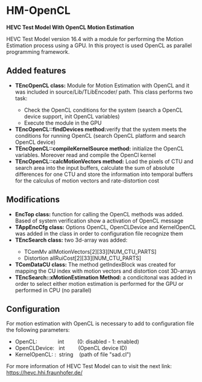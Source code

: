 # HM-OpenCL

<b>HEVC Test Model With OpenCL Motion Estimation</b><br>

HEVC Test Model version 16.4 with a module for performing the Motion Estimation process using a GPU. In this proyect is used OpenCL as parallel programming framework.

<h2>Added features</h2>
<ul>
  <li><b>TEncOpenCL class:</b> Module for Motion Estimation with OpenCL and it was included in source/Lib/TLibEncoder/ path. This class performs two task:</li>
    <ul>
      <li>Check the OpenCL conditions for the system (search a OpenCL device support, init OpenCL variables)</li>
      <li>Execute the module in the GPU</li>
    </ul>
  <li><b>TEncOpenCL::findDevices method:</b>verify that the system meets the conditions for running OpenCL (search OpenCL platform and search OpenCL device)</li>
  <li><b>TEncOpenCL::compileKernelSource method:</b> initialize the OpenCL variables. Moreover read and compile the OpenCl kernel</li>
  <li><b>TEncOpenCL::calcMotionVectors method:</b> Load the pixels of CTU and search area into the input buffers,  calculate the sum of absolute differences for one CTU and store the information into temporal buffers for the calculus of motion vectors and rate-distortion cost</li>
</ul>

<h2>Modifications</h2>
<ul>
  <li><b>EncTop class:</b> function for calling the OpenCL methods was added. Based of system verification show a activation of OpenCL message </li>
  <li><b>TAppEncCfg class:</b> Options OpenCL, OpenCLDevice and  KernelOpenCL was added in the class in order to configuration file recognize them</li>
  <li><b>TEncSearch class:</b> two 3d-array was added:</li>
    <ul>
      <li>TComMv allMotionVectors[2][33][NUM_CTU_PARTS]</li>
      <li> Distortion allRuiCost[2][33][NUM_CTU_PARTS]</li>
    </ul>
  <li><b>TComDataCU class:</b> The method getIndexBlock was created for mapping the CU index with motion vectors and distortion cost 3D-arrays</li>
  <li><b>TEncSearch::xMotionEstimation Method:</b> a condicitonal was added in order to select either motion estimation is performed for the GPU or performed in CPU (no parallel)</li>
</ul>
<h2>Configuration</h2>
For motion estimation with OpenCL is necessary to add to configuration file the following parameters:  <br>
<ul>
  <li>OpenCL:&nbsp;&nbsp;&nbsp;&nbsp;&nbsp;&nbsp;&nbsp;&nbsp;&nbsp;&nbsp;&nbsp;&nbsp;&nbsp; int &nbsp;&nbsp;&nbsp;&nbsp;&nbsp;&nbsp;&nbsp;&nbsp;(0: disabled - 1: enabled) </li>
  <li>OpenCLDevice: &nbsp;&nbsp;int	&nbsp;&nbsp;&nbsp;&nbsp;&nbsp;&nbsp;&nbsp;&nbsp;(OpenCL device ID) </li>
  <li>KernelOpenCL: :&nbsp;&nbsp;string &nbsp;&nbsp;&nbsp;(path of file "sad.cl") </li>
</ul>

For more information of HEVC Test Model can to visit the next link:<br>
<a>https://hevc.hhi.fraunhofer.de/</a>
